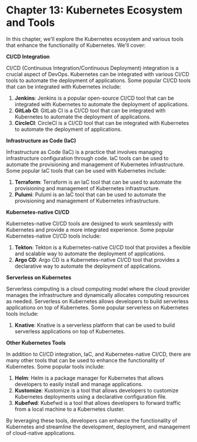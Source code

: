 # **Chapter 13: Kubernetes Ecosystem and Tools**

In this chapter, we'll explore the Kubernetes ecosystem and various tools that enhance the functionality of Kubernetes. We'll cover:

**CI/CD Integration**

CI/CD (Continuous Integration/Continuous Deployment) integration is a crucial aspect of DevOps. Kubernetes can be integrated with various CI/CD tools to automate the deployment of applications. Some popular CI/CD tools that can be integrated with Kubernetes include:

1. **Jenkins**: Jenkins is a popular open-source CI/CD tool that can be integrated with Kubernetes to automate the deployment of applications.
2. **GitLab CI**: GitLab CI is a CI/CD tool that can be integrated with Kubernetes to automate the deployment of applications.
3. **CircleCI**: CircleCI is a CI/CD tool that can be integrated with Kubernetes to automate the deployment of applications.

**Infrastructure as Code (IaC)**

Infrastructure as Code (IaC) is a practice that involves managing infrastructure configuration through code. IaC tools can be used to automate the provisioning and management of Kubernetes infrastructure. Some popular IaC tools that can be used with Kubernetes include:

1. **Terraform**: Terraform is an IaC tool that can be used to automate the provisioning and management of Kubernetes infrastructure.
2. **Pulumi**: Pulumi is an IaC tool that can be used to automate the provisioning and management of Kubernetes infrastructure.

**Kubernetes-native CI/CD**

Kubernetes-native CI/CD tools are designed to work seamlessly with Kubernetes and provide a more integrated experience. Some popular Kubernetes-native CI/CD tools include:

1. **Tekton**: Tekton is a Kubernetes-native CI/CD tool that provides a flexible and scalable way to automate the deployment of applications.
2. **Argo CD**: Argo CD is a Kubernetes-native CI/CD tool that provides a declarative way to automate the deployment of applications.

**Serverless on Kubernetes**

Serverless computing is a cloud computing model where the cloud provider manages the infrastructure and dynamically allocates computing resources as needed. Serverless on Kubernetes allows developers to build serverless applications on top of Kubernetes. Some popular serverless on Kubernetes tools include:

1. **Knative**: Knative is a serverless platform that can be used to build serverless applications on top of Kubernetes.

**Other Kubernetes Tools**

In addition to CI/CD integration, IaC, and Kubernetes-native CI/CD, there are many other tools that can be used to enhance the functionality of Kubernetes. Some popular tools include:

1. **Helm**: Helm is a package manager for Kubernetes that allows developers to easily install and manage applications.
2. **Kustomize**: Kustomize is a tool that allows developers to customize Kubernetes deployments using a declarative configuration file.
3. **Kubefwd**: Kubefwd is a tool that allows developers to forward traffic from a local machine to a Kubernetes cluster.

By leveraging these tools, developers can enhance the functionality of Kubernetes and streamline the development, deployment, and management of cloud-native applications.
